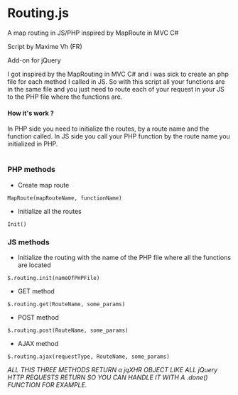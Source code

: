 # Routing.js
A map routing in JS/PHP inspired by MapRoute in MVC C#


Script by Maxime Vh (FR)

Add-on for jQuery
    
I got inspired by the MapRouting in MVC C# and i was sick to create an php file for each method I called in JS. So with this script all your functions are in the same file and you just need to route each of your request in your JS to the PHP file where the functions are.

#### How it's work ?
In PHP side you need to initialize the routes, by a route name and the function called.
In JS side you call your PHP function by the route name you initialized in PHP.
    
#
### PHP methods
- Create map route
```
MapRoute(mapRouteName, functionName)
```
- Initialize all the routes
```
Init()
```

### JS methods
- Initialize the routing with the name of the PHP file where all the functions are located
```
$.routing.init(nameOfPHPFile)
```
- GET method
```
$.routing.get(RouteName, some_params)
```
- POST method
```
$.routing.post(RouteName, some_params)
```
- AJAX method
```
$.routing.ajax(requestType, RouteName, some_params)
```

*ALL THIS THREE METHODS RETURN a jqXHR OBJECT LIKE ALL jQuery HTTP REQUESTS RETURN SO YOU CAN HANDLE IT WITH A .done() FUNCTION FOR EXAMPLE.*







